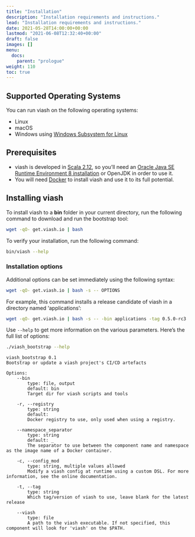 ```yaml
---
title: "Installation"
description: "Installation requirements and instructions."
lead: "Installation requirements and instructions."
date: 2021-05-28T14:00:00+00:00
lastmod: "2021-06-08T12:32:40+00:00"
draft: false
images: []
menu:
  docs:
    parent: "prologue"
weight: 110
toc: true
---
```




## Supported Operating Systems

You can run viash on the following operating systems:

-   Linux
-   macOS
-   Windows using [Windows Subsystem for
    Linux](https://docs.microsoft.com/en-us/windows/wsl/install-win10)

## Prerequisites

-   viash is developed in [Scala 2.12](https://www.scala-lang.org/), so
    you’ll need an [Oracle Java SE Runtime Environment 8
    installation](https://www.oracle.com/java/technologies/javase-jre8-downloads.html)
    or OpenJDK in order to use it.
-   You will need [Docker](https://docs.docker.com/get-docker/) to
    install viash and use it to its full potential.

## Installing viash

To install viash to a **bin** folder in your current directory, run the
following command to download and run the bootstrap tool:

``` bash
wget -qO- get.viash.io | bash
```

To verify your installation, run the following command:

``` bash
bin/viash --help
```

### Installation options

Additional options can be set immediately using the following syntax:

``` bash
wget -qO- get.viash.io | bash -s -- OPTIONS
```

For example, this command installs a release candidate of viash in a
directory named ‘applications’:

``` bash
wget -qO- get.viash.io | bash -s -- -bin applications -tag 0.5.0-rc3
```

Use `--help` to get more information on the various parameters. Here’s
the full list of options:

``` bash
./viash_bootstrap --help
```

    viash_bootstrap 0.1
    Bootstrap or update a viash project's CI/CD artefacts

    Options:
        --bin
            type: file, output
            default: bin
            Target dir for viash scripts and tools

        -r, --registry
            type: string
            default: 
            Docker registry to use, only used when using a registry.

        --namespace_separator
            type: string
            default: _
            The separator to use between the component name and namespace as the image name of a Docker container.

        -c, --config_mod
            type: string, multiple values allowed
            Modify a viash config at runtime using a custom DSL. For more information, see the online documentation.

        -t, --tag
            type: string
            Which tag/version of viash to use, leave blank for the latest release

        --viash
            type: file
            A path to the viash executable. If not specified, this component will look for 'viash' on the $PATH.
